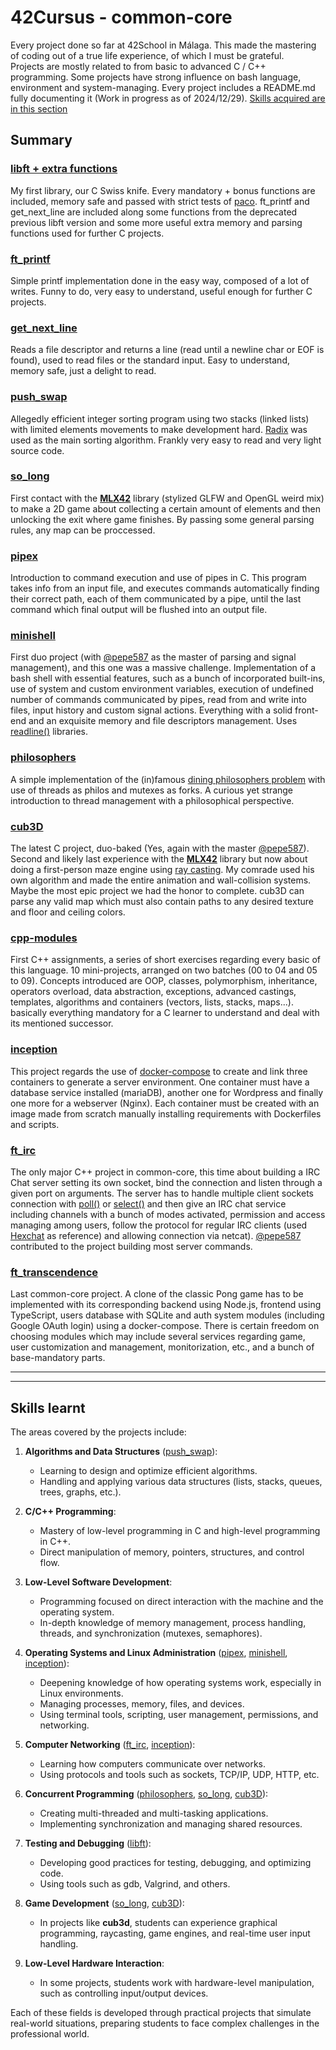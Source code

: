 # 42Cursus - common-core
Every project done so far at 42School in Málaga. This made the mastering of coding out of a true life experience, of which I must be grateful. <br>
Projects are mostly related to from basic to advanced C / C++ programming. Some projects have strong influence on bash language, environment and system-managing. Every project includes a README.md fully documenting it (Work in progress as of 2024/12/29). [Skills acquired are in this section](#skills-learnt)


## Summary

### [libft + extra functions](https://github.com/prando-a/42Cursus/tree/master/libft)
My first library, our C Swiss knife. Every mandatory + bonus functions are included, memory safe and passed with strict tests of [paco](https://github.com/xicodomingues/francinette). ft_printf and get_next_line are included along some functions from the deprecated previous libft version and some more useful extra memory and parsing functions used for further C projects.

### [ft_printf](https://github.com/prando-a/42Cursus/tree/master/ft_printf)
Simple printf implementation done in the easy way, composed of a lot of writes. Funny to do, very easy to understand, useful enough for further C projects.

### [get_next_line](https://github.com/prando-a/42Cursus/tree/master/get_next_line)
Reads a file descriptor and returns a line (read until a newline char or EOF is found), used to read files or the standard input. Easy to understand, memory safe, just a delight to read.

### [push_swap](https://github.com/prando-a/42Cursus/tree/master/push_swap)
Allegedly efficient integer sorting program using two stacks (linked lists) with limited elements movements to make development hard. [Radix](https://en.wikipedia.org/wiki/Radix_sort) was used as the main sorting algorithm.
Frankly very easy to read and very light source code.

### [so_long](https://github.com/prando-a/42Cursus/tree/master/so_long)
First contact with the [**MLX42**](https://github.com/codam-coding-college/MLX42) library (stylized GLFW and OpenGL weird mix) to make a 2D game about collecting a certain amount of elements and then unlocking the exit where game finishes. By passing some general parsing rules, any map can be proccessed.

### [pipex](https://github.com/prando-a/42Cursus/tree/master/pipex)
Introduction to command execution and use of pipes in C. This program takes info from an input file, and executes commands automatically finding their correct path, each of them communicated by a pipe, until the last command which final output will be flushed into an output file.

### [minishell](https://github.com/prando-a/42Cursus/tree/master/minishell)
First duo project (with [@pepe587](https://github.com/pepe587) as the master of parsing and signal management), and this one was a massive challenge. Implementation of a bash shell with essential features, such as a bunch of incorporated built-ins, use of system and custom environment variables, execution of undefined number of commands communicated by pipes, read from and write into files, input history and custom signal actions. Everything with a solid front-end and an exquisite memory and file descriptors management. 
Uses [readline()](https://tiswww.case.edu/php/chet/readline/rltop.html) libraries.

### [philosophers](https://github.com/prando-a/42Cursus/tree/master/philosophers)
A simple implementation of the (in)famous [dining philosophers problem](https://en.wikipedia.org/wiki/Dining_philosophers_problem) with use of threads as philos and mutexes as forks. A curious yet strange introduction to thread management with a philosophical perspective.

### [cub3D](https://github.com/prando-a/42Cursus/tree/master/cub3D)
The latest C project, duo-baked (Yes, again with the master [@pepe587](https://github.com/pepe587)).
Second and likely last experience with the [**MLX42**](https://github.com/codam-coding-college/MLX42) library but now about doing a first-person maze engine using [ray casting](https://en.wikipedia.org/wiki/Ray_casting). My comrade used his own algorithm and made the entire animation and wall-collision systems. Maybe the most epic project we had the honor to complete. cub3D can parse any valid map which must also contain paths to any desired texture and floor and ceiling colors.

### [cpp-modules](https://github.com/prando-a/42Cursus/tree/master/cpp_modules)
First C++ assignments, a series of short exercises regarding every basic of this language. 10 mini-projects, arranged on two batches (00 to 04 and 05 to 09). Concepts introduced are
OOP, classes, polymorphism, inheritance, operators overload, data abstraction, exceptions, advanced castings, templates, algorithms and containers (vectors, lists, stacks, maps...). basically everything mandatory for a C learner to understand and deal with its mentioned successor.

### [inception](https://github.com/prando-a/42Cursus/tree/master/inception)
This project regards the use of [docker-compose](https://docs.docker.com/compose/) to create and link three containers to generate a server environment. One container must have a database service installed (mariaDB), another one for Wordpress and finally one more for a webserver (Nginx). Each container must be created with an image made from scratch manually installing requirements with Dockerfiles and scripts.

### [ft_irc](https://github.com/prando-a/42Cursus/tree/master/ft_irc)
The only major C++ project in common-core, this time about building a IRC Chat server setting its own socket, bind the connection and listen through a given port on arguments. The server has to handle multiple client sockets connection with [poll()](https://pubs.opengroup.org/onlinepubs/009696799/functions/poll.html) or [select()](https://man7.org/linux/man-pages/man2/select.2.html) and then give an IRC chat service including channels with a bunch of modes activated, permission and access managing among users, follow the protocol for regular IRC clients (used [Hexchat](https://hexchat.github.io/) as reference) and allowing connection via netcat). [@pepe587](https://github.com/pepe587) contributed to the project building most server commands.

### [ft_transcendence](https://github.com/prando-a/ft_transcendence)
Last common-core project. A clone of the classic Pong game has to be implemented with its corresponding backend using Node.js, frontend using TypeScript, users database with SQLite and auth system modules (including Google OAuth login) using a docker-compose. There is certain freedom on choosing modules which may include several services regarding game, user customization and management, monitorization, etc., and a bunch of base-mandatory parts. 

----------------------------------------------
----------------------------------------------

## Skills learnt

The areas covered by the projects include:

1. **Algorithms and Data Structures** ([push_swap](https://github.com/prando-a/42Cursus/tree/master/push_swap)):  
   - Learning to design and optimize efficient algorithms.  
   - Handling and applying various data structures (lists, stacks, queues, trees, graphs, etc.).

2. **C/C++ Programming**:  
   - Mastery of low-level programming in C and high-level programming in C++.  
   - Direct manipulation of memory, pointers, structures, and control flow.

3. **Low-Level Software Development**:  
   - Programming focused on direct interaction with the machine and the operating system.  
   - In-depth knowledge of memory management, process handling, threads, and synchronization (mutexes, semaphores).

4. **Operating Systems and Linux Administration** ([pipex](https://github.com/prando-a/42Cursus/tree/master/pipex), [minishell](https://github.com/prando-a/42Cursus/tree/master/minishell), [inception](https://github.com/prando-a/42Cursus/tree/master/inception)):  
   - Deepening knowledge of how operating systems work, especially in Linux environments.  
   - Managing processes, memory, files, and devices.  
   - Using terminal tools, scripting, user management, permissions, and networking.

5. **Computer Networking** ([ft_irc](https://github.com/prando-a/42Cursus/tree/master/ft_irc), [inception](https://github.com/prando-a/42Cursus/tree/master/inception)):  
   - Learning how computers communicate over networks.  
   - Using protocols and tools such as sockets, TCP/IP, UDP, HTTP, etc.

6. **Concurrent Programming** ([philosophers](https://github.com/prando-a/42Cursus/tree/master/philosophers), [so_long](https://github.com/prando-a/42Cursus/tree/master/so_long), [cub3D](https://github.com/prando-a/42Cursus/tree/master/cub3D)):  
   - Creating multi-threaded and multi-tasking applications. 
   - Implementing synchronization and managing shared resources.

7. **Testing and Debugging** ([libft](https://github.com/prando-a/42Cursus/tree/master/libft)):  
   - Developing good practices for testing, debugging, and optimizing code.  
   - Using tools such as gdb, Valgrind, and others.

8. **Game Development** ([so_long](https://github.com/prando-a/42Cursus/tree/master/so_long), [cub3D](https://github.com/prando-a/42Cursus/tree/master/cub3D)):  
   - In projects like **cub3d**, students can experience graphical programming, raycasting, game engines, and real-time user input handling.

9. **Low-Level Hardware Interaction**:  
   - In some projects, students work with hardware-level manipulation, such as controlling input/output devices.

Each of these fields is developed through practical projects that simulate real-world situations, preparing students to face complex challenges in the professional world.